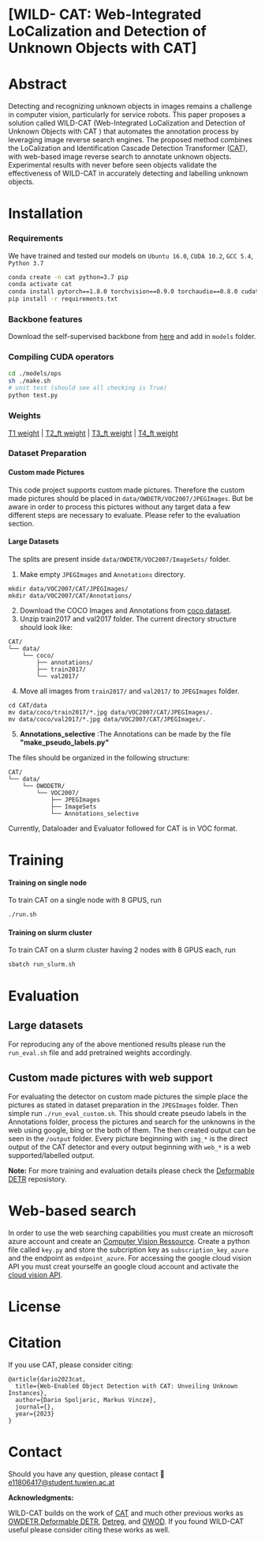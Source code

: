 # [WILD- CAT: Web-Integrated LoCalization and Detection of Unknown Objects with CAT]


# Abstract
Detecting and recognizing unknown objects in images remains a challenge in computer vision, particularly for service robots. This paper proposes a solution called WILD-CAT (Web-Integrated LoCalization and Detection of Unknown Objects with CAT  ) that automates the annotation process by leveraging image reverse search engines. The proposed method combines the LoCalization and Identification Cascade Detection Transformer ([CAT](https://github.com/xiaomabufei/CAT)), with web-based image reverse search to annotate unknown objects. Experimental results with never before seen objects validate the effectiveness of WILD-CAT in accurately detecting and labelling unknown objects.


# Installation

### Requirements

We have trained and tested our models on `Ubuntu 16.0`, `CUDA 10.2`, `GCC 5.4`, `Python 3.7`

```bash
conda create -n cat python=3.7 pip
conda activate cat
conda install pytorch==1.8.0 torchvision==0.9.0 torchaudio==0.8.0 cudatoolkit=10.2 -c pytorch
pip install -r requirements.txt
```

### Backbone features

Download the self-supervised backbone from [here](https://dl.fbaipublicfiles.com/dino/dino_resnet50_pretrain/dino_resnet50_pretrain.pth) and add in `models` folder.

### Compiling CUDA operators
```bash
cd ./models/ops
sh ./make.sh
# unit test (should see all checking is True)
python test.py
```


### Weights

[T1 weight](https://drive.google.com/file/d/1Q9e2bhZ3-VvuOrEGN71SHUBwwhc6qS8q/view?usp=sharing)      |      [T2_ft weight](https://drive.google.com/file/d/1XLOuVnAW5z7Eo_13iy-Ri_SzkcO_2gok/view?usp=sharing)      |      [T3_ft weight](https://drive.google.com/file/d/1XDMU2uulDUFGFyV0UIrU8D9HVBGeDTbh/view?usp=sharing)      |      [T4_ft weight](https://drive.google.com/file/d/1bq5yqwNKKgXZiRrfonda7mNIWislmmW7/view?usp=sharing)

### Dataset Preparation

#### Custom made Pictures
This code project supports custom made pictures. Therefore the custom made pictures should be placed in `data/OWDETR/VOC2007/JPEGImages`. But be aware in order to process this pictures without any target data a few different steps are necessary to evaluate. Please refer to the evaluation section.

#### Large Datasets

The splits are present inside `data/OWDETR/VOC2007/ImageSets/` folder.
1. Make empty `JPEGImages` and `Annotations` directory.
```
mkdir data/VOC2007/CAT/JPEGImages/
mkdir data/VOC2007/CAT/Annotations/
```
2. Download the COCO Images and Annotations from [coco dataset](https://cocodataset.org/#download).
3. Unzip train2017 and val2017 folder. The current directory structure should look like:
```
CAT/
└── data/
    └── coco/
        ├── annotations/
        ├── train2017/
        └── val2017/
```
4. Move all images from `train2017/` and `val2017/` to `JPEGImages` folder.
```
cd CAT/data
mv data/coco/train2017/*.jpg data/VOC2007/CAT/JPEGImages/.
mv data/coco/val2017/*.jpg data/VOC2007/CAT/JPEGImages/.
```
5. **Annotations_selective** :The Annotations can be made by the file **"make_pseudo_labels.py"**

The files should be organized in the following structure:
```
CAT/
└── data/
    └── OWODETR/
        └── VOC2007/
        	├── JPEGImages
        	├── ImageSets
        	└── Annotations_selective
```

Currently, Dataloader and Evaluator followed for CAT is in VOC format.
    
# Training

#### Training on single node

To train CAT on a single node with 8 GPUS, run
```bash
./run.sh
```

#### Training on slurm cluster

To train CAT on a slurm cluster having 2 nodes with 8 GPUS each, run
```bash
sbatch run_slurm.sh
```

# Evaluation

## Large datasets
For reproducing any of the above mentioned results please run the `run_eval.sh` file and add pretrained weights accordingly.

## Custom made pictures with web support
For evaluating the detector on custom made pictures the simple place the pictures as stated in dataset preparation in the `JPEGImages` folder. Then simple run `./run_eval_custom.sh`. This should create pseudo labels in the Annotations folder, process the pictures and search for the unknowns in the web using google, bing or the both of them. The then created output can be seen in the `/output` folder. Every picture beginning with `img_*` is the direct output of the CAT detector and every output beginning with `web_*` is a web supported/labelled output.

**Note:**
For more training and evaluation details please check the [Deformable DETR](https://github.com/fundamentalvision/Deformable-DETR) reposistory.

# Web-based search
In order to use the web searching capabilities you must create an microsoft azure account and create an [Computer Vision Ressource](https://portal.azure.com/#create/Microsoft.CognitiveServicesComputerVision). 
Create a python file called `key.py` and store the subcription key as `subscription_key_azure` and the endpoint as `endpoint_azure`. 
For accessing the google cloud vision API you must creat yourselfe an google cloud account and activate the [cloud vision API](https://cloud.google.com/vision/?hl=de&_ga=2.92802013.-1946153688.1682577171&_gac=1.261494271.1683295912.Cj0KCQjw0tKiBhC6ARIsAAOXutnq2wrlX0Zv9-0Nwn1HTHQ1Ffabq6FJHz_u1amrFTIu5J-MSNTIDEoaAumHEALw_wcB). 


# License




# Citation

If you use CAT, please consider citing:
~~~
@article{dario2023cat,
  title={Web-Enabled Object Detection with CAT: Unveiling Unknown Instances},
  author={Dario Spoljaric, Markus Vincze},
  journal={},
  year={2023}
}
~~~

# Contact

Should you have any question, please contact :e-mail: e11806417@student.tuwien.ac.at

**Acknowledgments:**

WILD-CAT builds on the work of [CAT](https://github.com/xiaomabufei/CAT) and much other previous works as [OWDETR](https://github.com/akshitac8/ow-detr),[Deformable DETR](https://github.com/fundamentalvision/Deformable-DETR), [Detreg](https://github.com/amirbar/DETReg), and [OWOD](https://github.com/JosephKJ/OWOD). If you found WILD-CAT useful please consider citing these works as well.


